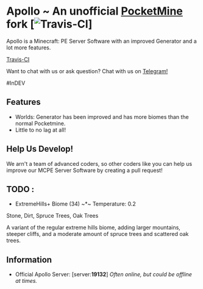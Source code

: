 # Apollo ~ An unofficial [PocketMine](https://github.com/PocketMine/PocketMine-MP) fork [![Travis-CI](https://travis-ci.org/NycuRO/Apollo.svg?branch=master)]
Apollo is a Minecraft: PE Server Software with an improved Generator and a lot more features.

[Travis-CI](https://travis-ci.org/NycuRO/Apollo)

Want to chat with us or ask question? Chat with us on [Telegram!](https://telegram.me/joinchat/Ca8L9T9P01PtR1bOEwtxuw)

#InDEV

## Features
- Worlds: Generator has been improved and has more biomes than the normal Pocketmine.
- Little to no lag at all!

## Help Us Develop!
 We arn't a team of advanced coders, so other coders like you can help us improve our MCPE Server Software by creating a pull request!
 
## TODO :
- ExtremeHills+ Biome (34)
    ~*~ Temperature: 0.2

Stone, Dirt, Spruce Trees, Oak Trees

A variant of the regular extreme hills biome, adding larger mountains, steeper cliffs, and a moderate amount of spruce trees and scattered oak trees.

## Information
- Official Apollo Server: [server:**19132**] *Often online, but could be offline at times.*
